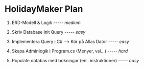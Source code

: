 # HolidayMaker Plan

1. ERD-Modell & Logik ----- _medium_

2. Skriv Database init Query ----- _easy_

3. Implementera Query i C# --> Kör på Allas Dator ----- _easy_

4. Skapa Adminlogik i Program.cs (Menyer, val...) ----- _hard_

5. Populate databas med bokningar (enl. instruktioner) ----- _easy_

